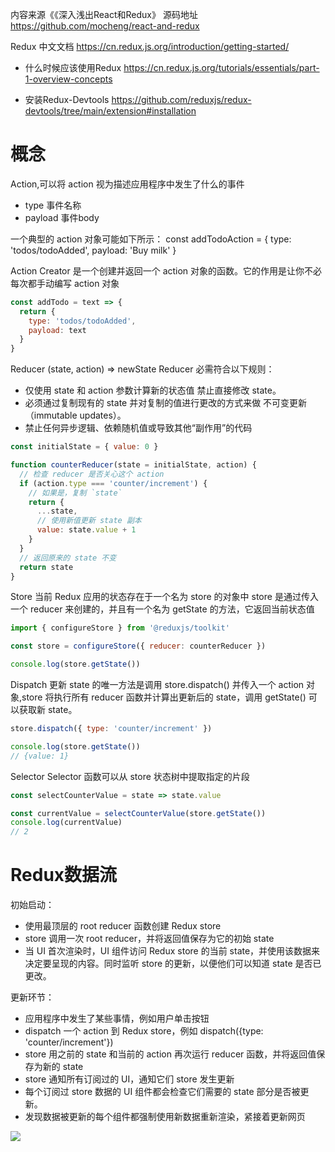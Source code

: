 内容来源《《深入浅出React和Redux》
源码地址 https://github.com/mocheng/react-and-redux

Redux 中文文档 https://cn.redux.js.org/introduction/getting-started/
* 什么时候应该使用Redux https://cn.redux.js.org/tutorials/essentials/part-1-overview-concepts

* 安装Redux-Devtools https://github.com/reduxjs/redux-devtools/tree/main/extension#installation

# 概念
Action,可以将 action 视为描述应用程序中发生了什么的事件
* type 事件名称
* payload 事件body

一个典型的 action 对象可能如下所示：
const addTodoAction = {
  type: 'todos/todoAdded',
  payload: 'Buy milk'
}

Action Creator 是一个创建并返回一个 action 对象的函数。它的作用是让你不必每次都手动编写 action 对象
```js
const addTodo = text => {
  return {
    type: 'todos/todoAdded',
    payload: text
  }
}
```

Reducer (state, action) => newState
Reducer 必需符合以下规则：
* 仅使用 state 和 action 参数计算新的状态值
禁止直接修改 state。
* 必须通过复制现有的 state 并对复制的值进行更改的方式来做 不可变更新（immutable updates）。
* 禁止任何异步逻辑、依赖随机值或导致其他“副作用”的代码

```js
const initialState = { value: 0 }

function counterReducer(state = initialState, action) {
  // 检查 reducer 是否关心这个 action
  if (action.type === 'counter/increment') {
    // 如果是，复制 `state`
    return {
      ...state,
      // 使用新值更新 state 副本
      value: state.value + 1
    }
  }
  // 返回原来的 state 不变
  return state
}
```

Store 当前 Redux 应用的状态存在于一个名为 store 的对象中
store 是通过传入一个 reducer 来创建的，并且有一个名为 getState 的方法，它返回当前状态值
```js
import { configureStore } from '@reduxjs/toolkit'

const store = configureStore({ reducer: counterReducer })

console.log(store.getState())
```

Dispatch
更新 state 的唯一方法是调用 store.dispatch() 并传入一个 action 对象,store 将执行所有 reducer 函数并计算出更新后的 state，调用 getState() 可以获取新 state。
```js
store.dispatch({ type: 'counter/increment' })

console.log(store.getState())
// {value: 1}
```

Selector Selector 函数可以从 store 状态树中提取指定的片段
```js
const selectCounterValue = state => state.value

const currentValue = selectCounterValue(store.getState())
console.log(currentValue)
// 2
```

# Redux数据流
初始启动：
* 使用最顶层的 root reducer 函数创建 Redux store
* store 调用一次 root reducer，并将返回值保存为它的初始 state
* 当 UI 首次渲染时，UI 组件访问 Redux store 的当前 state，并使用该数据来决定要呈现的内容。同时监听 store 的更新，以便他们可以知道 state 是否已更改。

更新环节：
* 应用程序中发生了某些事情，例如用户单击按钮
* dispatch 一个 action 到 Redux store，例如 dispatch({type: 'counter/increment'})
* store 用之前的 state 和当前的 action 再次运行 reducer 函数，并将返回值保存为新的 state
* store 通知所有订阅过的 UI，通知它们 store 发生更新
* 每个订阅过 store 数据的 UI 组件都会检查它们需要的 state 部分是否被更新。
* 发现数据被更新的每个组件都强制使用新数据重新渲染，紧接着更新网页

![](https://cn.redux.js.org/assets/images/ReduxDataFlowDiagram-49fa8c3968371d9ef6f2a1486bd40a26.gif)